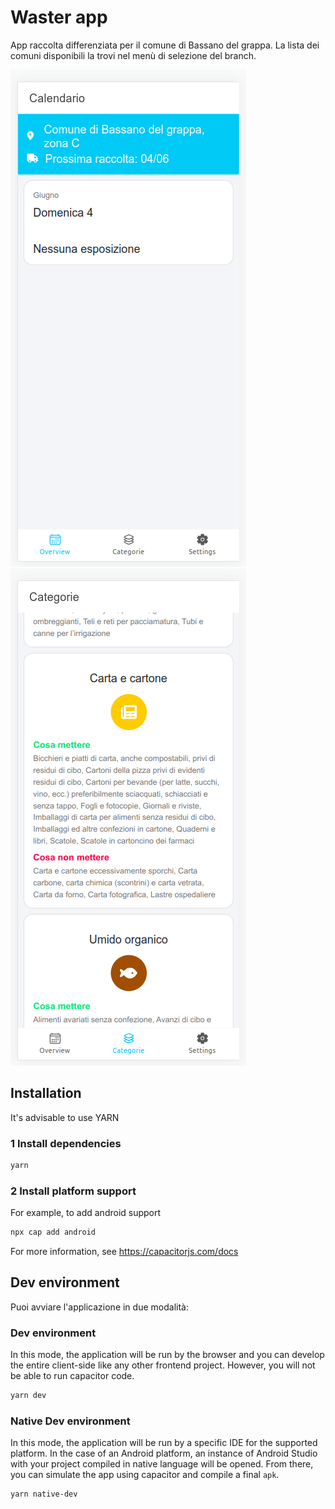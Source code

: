# Waster app
 
App raccolta differenziata per il comune di Bassano del grappa. La lista dei comuni disponibili la trovi nel menù di selezione del branch.

![](./images/screen-1.png)
![](./images/screen-2.png)

## Installation

It's advisable to use YARN

### 1 Install dependencies
```sh
yarn
```

### 2 Install platform support

For example, to add android support
```sh
npx cap add android
```

For more information, see https://capacitorjs.com/docs

## Dev environment

Puoi avviare l'applicazione in due modalità:

### Dev environment

In this mode, the application will be run by the browser and you can develop the entire client-side like any other frontend project. However, you will not be able to run capacitor code.

```sh
yarn dev
```

### Native Dev environment

In this mode, the application will be run by a specific IDE for the supported platform. In the case of an Android platform, an instance of Android Studio with your project compiled in native language will be opened. From there, you can simulate the app using capacitor and compile a final `apk`.

```sh
yarn native-dev
```